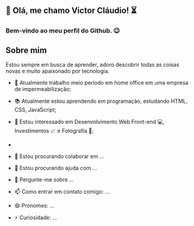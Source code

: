 ## 👋 Olá, me chamo Victor Cláudio! :hourglass_flowing_sand:
### Bem-vindo ao meu perfil do Github. :wink:

## Sobre mim
Estou sempre em busca de aprender, adoro descobrir todas as coisas novas e muito apaixonado por tecnologia.
- 💼 Atualmente trabalho meio período em home office em uma empresa de impermeabilização;
- 📚 Atualmente estou aprendendo em programação, estudando HTML, CSS, JavaScript;
- 🧲 Estou interessado em Desenvolvimento Web Front-end 💻, Investimentos 📈 e Fotografia 📸;
- 


- 👯 Estou procurando colaborar em ...
- 🤔 Estou procurando ajuda com ...
- 💬 Pergunte-me sobre ...
- 📫 Como entrar em contato comigo: ...
- 😄 Pronomes: ...
- ⚡ Curiosidade: ...
